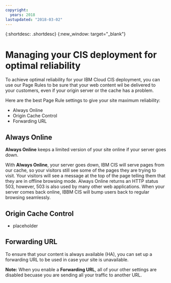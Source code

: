 ```yaml
---
copyright:
  years: 2018
lastupdated: "2018-03-02"
---
```


{:shortdesc: .shortdesc}
{:new_window: target="_blank"}

# Managing your CIS deployment for optimal reliability

To achieve optimal reliability for your IBM Cloud CIS deployment, you can use our Page Rules to be sure that your web content wil be delivered to your customers, even if your origin server or the cache has a problem.

Here are the best Page Rule settings to give your site maximum reliability:

 * Always Online
 * Origin Cache Control
 * Forwarding URL
 
 ## Always Online
 
**Always Online** keeps a limited version of your site online if your server goes down.

With **Always Online**, your server goes down, IBM CIS will serve pages from our cache, so your visitors still see some of the pages they are trying to visit. Your visitors will see a message at the top of the page telling them that they are in offline browsing mode. Always Online returns an HTTP status 503, however, 503 is also used by many other web applications. When your server comes back online, IBBM CIS will bump users back to regular browsing seamlessly.
 
 ## Origin Cache Control
 
   * placeholder
 
 ## Forwarding URL
 
To ensure that your content is always available (HA), you can set up a forwarding URL to be used in case your site is unavailable. 
 
 **Note:** When you enable a **Forwarding URL**, all of your other settings are disabled becuase you are sending all your traffic to another URL.
